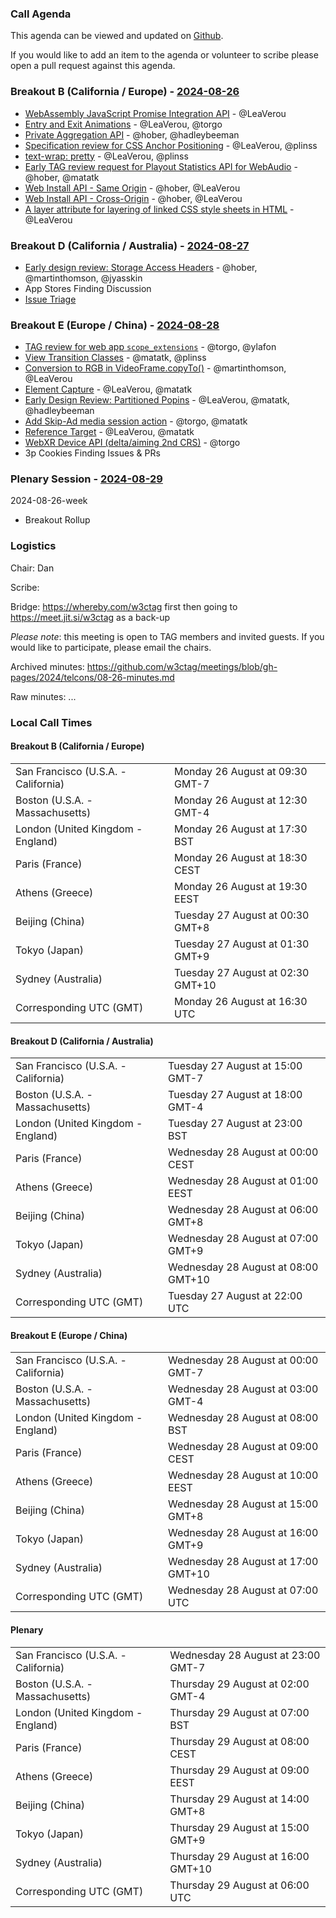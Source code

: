 ### Call Agenda

This agenda can be viewed and updated on [Github](https://github.com/w3ctag/meetings/blob/gh-pages/2024/telcons/08-26-agenda.md).

If you would like to add an item to the agenda or volunteer to scribe please open a pull request against this agenda.

### Breakout B (California / Europe)  - [2024-08-26](https://www.timeanddate.com/worldclock/converter.html?iso=20240826T163000&p1=224&p2=43&p3=136&p4=195&p5=26&p6=33&p7=248&p8=235)

* [WebAssembly JavaScript Promise Integration API](https://github.com/w3ctag/design-reviews/issues/809) - @LeaVerou
* [Entry and Exit Animations](https://github.com/w3ctag/design-reviews/issues/829) - @LeaVerou, @torgo
* [Private Aggregation API](https://github.com/w3ctag/design-reviews/issues/846) - @hober, @hadleybeeman
* [Specification review for CSS Anchor Positioning](https://github.com/w3ctag/design-reviews/issues/848) - @LeaVerou, @plinss
* [text-wrap: pretty](https://github.com/w3ctag/design-reviews/issues/864) - @LeaVerou, @plinss
* [Early TAG review request for Playout Statistics API for WebAudio](https://github.com/w3ctag/design-reviews/issues/939) - @hober, @matatk
* [Web Install API - Same Origin](https://github.com/w3ctag/design-reviews/issues/888) - @hober, @LeaVerou
* [Web Install API - Cross-Origin](https://github.com/w3ctag/design-reviews/issues/946) - @hober, @LeaVerou
* [A layer attribute for layering of linked CSS style sheets in HTML](https://github.com/w3ctag/design-reviews/issues/970) - @LeaVerou

### Breakout D (California / Australia) - [2024-08-27](https://www.timeanddate.com/worldclock/converter.html?iso=20240827T220000&p1=224&p2=43&p3=136&p4=195&p5=26&p6=33&p7=248&p8=235)
* [Early design review: Storage Access Headers](https://github.com/w3ctag/design-reviews/issues/982) - @hober, @martinthomson, @jyasskin
* App Stores Finding Discussion
* [Issue Triage](https://github.com/w3ctag/design-reviews/issues?q=is%3Aissue+is%3Aopen+label%3A%22Progress%3A+untriaged%22)

### Breakout E (Europe / China) - [2024-08-28](https://www.timeanddate.com/worldclock/converter.html?iso=20240828T070000&p1=224&p2=43&p3=136&p4=195&p5=26&p6=33&p7=248&p8=235)
* [TAG review for web app `scope_extensions`](https://github.com/w3ctag/design-reviews/issues/875) - @torgo, @ylafon
* [View Transition Classes](https://github.com/w3ctag/design-reviews/issues/938) - @matatk, @plinss
* [Conversion to RGB in VideoFrame.copyTo()](https://github.com/w3ctag/design-reviews/issues/951) - @martinthomson, @LeaVerou
* [Element Capture](https://github.com/w3ctag/design-reviews/issues/954) - @LeaVerou, @matatk
* [Early Design Review: Partitioned Popins](https://github.com/w3ctag/design-reviews/issues/956) - @LeaVerou, @matatk, @hadleybeeman
* [Add Skip-Ad media session action](https://github.com/w3ctag/design-reviews/issues/957) - @torgo, @matatk
* [Reference Target](https://github.com/w3ctag/design-reviews/issues/961) - @LeaVerou, @matatk
* [WebXR Device API (delta/aiming 2nd CRS)](https://github.com/w3ctag/design-reviews/issues/983) - @torgo
* 3p Cookies Finding Issues & PRs

### Plenary Session - [2024-08-29](https://www.timeanddate.com/worldclock/converter.html?iso=20240829T060000&p1=224&p2=43&p3=136&p4=195&p5=26&p6=33&p7=248&p8=235)

2024-08-26-week
* Breakout Rollup

### Logistics

Chair: Dan

Scribe:

Bridge: https://whereby.com/w3ctag first then going to https://meet.jit.si/w3ctag as a back-up

*Please note*: this meeting is open to TAG members and invited guests. If you would like to participate, please email the chairs.

Archived minutes: https://github.com/w3ctag/meetings/blob/gh-pages/2024/telcons/08-26-minutes.md

Raw minutes: ...


### Local Call Times

#### Breakout B (California / Europe) 

<table>
<tr><td> San Francisco (U.S.A. - California) <td> Monday 26 August at 09:30 GMT-7</td></tr>
<tr><td> Boston (U.S.A. - Massachusetts) <td> Monday 26 August at 12:30 GMT-4</td></tr>
<tr><td> London (United Kingdom - England) <td> Monday 26 August at 17:30 BST</td></tr>
<tr><td> Paris (France) <td> Monday 26 August at 18:30 CEST</td></tr>
<tr><td> Athens (Greece) <td> Monday 26 August at 19:30 EEST</td></tr>
<tr><td> Beijing (China) <td> Tuesday 27 August at 00:30 GMT+8</td></tr>
<tr><td> Tokyo (Japan) <td> Tuesday 27 August at 01:30 GMT+9</td></tr>
<tr><td> Sydney (Australia) <td> Tuesday 27 August at 02:30 GMT+10</td></tr>
<tr><td> Corresponding UTC (GMT) <td> Monday 26 August at 16:30 UTC</td></tr>
</table>

#### Breakout D (California / Australia)

<table>
<tr><td> San Francisco (U.S.A. - California) <td> Tuesday 27 August at 15:00 GMT-7</td></tr>
<tr><td> Boston (U.S.A. - Massachusetts) <td> Tuesday 27 August at 18:00 GMT-4</td></tr>
<tr><td> London (United Kingdom - England) <td> Tuesday 27 August at 23:00 BST</td></tr>
<tr><td> Paris (France) <td> Wednesday 28 August at 00:00 CEST</td></tr>
<tr><td> Athens (Greece) <td> Wednesday 28 August at 01:00 EEST</td></tr>
<tr><td> Beijing (China) <td> Wednesday 28 August at 06:00 GMT+8</td></tr>
<tr><td> Tokyo (Japan) <td> Wednesday 28 August at 07:00 GMT+9</td></tr>
<tr><td> Sydney (Australia) <td> Wednesday 28 August at 08:00 GMT+10</td></tr>
<tr><td> Corresponding UTC (GMT) <td> Tuesday 27 August at 22:00 UTC</td></tr>
</table>

#### Breakout E (Europe / China)

<table>
<tr><td> San Francisco (U.S.A. - California) <td> Wednesday 28 August at 00:00 GMT-7</td></tr>
<tr><td> Boston (U.S.A. - Massachusetts) <td> Wednesday 28 August at 03:00 GMT-4</td></tr>
<tr><td> London (United Kingdom - England) <td> Wednesday 28 August at 08:00 BST</td></tr>
<tr><td> Paris (France) <td> Wednesday 28 August at 09:00 CEST</td></tr>
<tr><td> Athens (Greece) <td> Wednesday 28 August at 10:00 EEST</td></tr>
<tr><td> Beijing (China) <td> Wednesday 28 August at 15:00 GMT+8</td></tr>
<tr><td> Tokyo (Japan) <td> Wednesday 28 August at 16:00 GMT+9</td></tr>
<tr><td> Sydney (Australia) <td> Wednesday 28 August at 17:00 GMT+10</td></tr>
<tr><td> Corresponding UTC (GMT) <td> Wednesday 28 August at 07:00 UTC</td></tr>
</table>

#### Plenary

<table>
<tr><td> San Francisco (U.S.A. - California) <td> Wednesday 28 August at 23:00 GMT-7</td></tr>
<tr><td> Boston (U.S.A. - Massachusetts) <td> Thursday 29 August at 02:00 GMT-4</td></tr>
<tr><td> London (United Kingdom - England) <td> Thursday 29 August at 07:00 BST</td></tr>
<tr><td> Paris (France) <td> Thursday 29 August at 08:00 CEST</td></tr>
<tr><td> Athens (Greece) <td> Thursday 29 August at 09:00 EEST</td></tr>
<tr><td> Beijing (China) <td> Thursday 29 August at 14:00 GMT+8</td></tr>
<tr><td> Tokyo (Japan) <td> Thursday 29 August at 15:00 GMT+9</td></tr>
<tr><td> Sydney (Australia) <td> Thursday 29 August at 16:00 GMT+10</td></tr>
<tr><td> Corresponding UTC (GMT) <td> Thursday 29 August at 06:00 UTC</td></tr>
</table>
